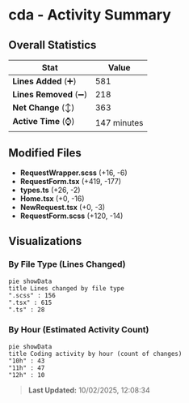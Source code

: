 # cda - Activity Summary 

## Overall Statistics

| Stat                   | Value                                                             |
| ---------------------- | ----------------------------------------------------------------- |
| **Lines Added** (➕)   | 581                                          |
| **Lines Removed** (➖) | 218                                        |
| **Net Change** (↕)    | 363                |
| **Active Time** (⌚)   | 147 minutes |


## Modified Files
- **RequestWrapper.scss** (+16, -6)
- **RequestForm.tsx** (+419, -177)
- **types.ts** (+26, -2)
- **Home.tsx** (+0, -16)
- **NewRequest.tsx** (+0, -3)
- **RequestForm.scss** (+120, -14)

## Visualizations

### By File Type (Lines Changed)

```mermaid
pie showData
title Lines changed by file type
".scss" : 156
".tsx" : 615
".ts" : 28
```

### By Hour (Estimated Activity Count)

```mermaid
pie showData
title Coding activity by hour (count of changes)
"10h" : 43
"11h" : 47
"12h" : 10
```


> **Last Updated:** 10/02/2025, 12:08:34